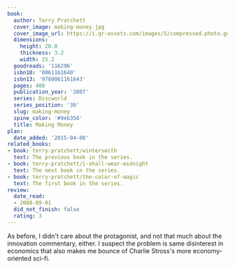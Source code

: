 ```yaml
---
book:
  author: Terry Pratchett
  cover_image: making-money.jpg
  cover_image_url: https://i.gr-assets.com/images/S/compressed.photo.goodreads.com/books/1440503111l/116296._SX318_.jpg
  dimensions:
    height: 20.0
    thickness: 3.2
    width: 15.2
  goodreads: '116296'
  isbn10: '0061161640'
  isbn13: '9780061161643'
  pages: 400
  publication_year: '2007'
  series: Discworld
  series_position: '36'
  slug: making-money
  spine_color: '#9eb356'
  title: Making Money
plan:
  date_added: '2015-04-08'
related_books:
- book: terry-pratchett/wintersmith
  text: The previous book in the series.
- book: terry-pratchett/i-shall-wear-midnight
  text: The next book in the series.
- book: terry-pratchett/the-color-of-magic
  text: The first book in the series.
review:
  date_read:
  - 2008-09-01
  did_not_finish: false
  rating: 3
---
```

As before, I didn't care about the protagonist, and not that much about the innovation commentary, either. I suspect the
problem is same disinterest in economics that also makes me bounce of Charlie Stross's more economy-oriented sci-fi.
